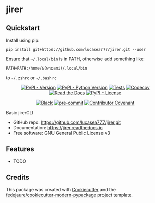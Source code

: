 
# jirer

## Quickstart

Install using pip:

```
pip install git+https://github.com/lucasea777/jirer.git --user
```

Ensure that `~/.local/bin` is in PATH, otherwise add something like:

```
PATH=PATH:/home/$(whoami)/.local/bin
```

to `~/.zshrc` or `~/.bashrc`


<div align="center">

[![PyPI - Version](https://img.shields.io/pypi/v/jirersvg)](https://pypi.python.org/pypijirerer)
[![PyPI - Python Version](https://img.shields.io/pypi/pyversions/jirersvg)](https://pypi.python.org/pypijirerer)
[![Tests](https://github.com/lucasea777/jirerworkflows/tests/badge.svg)](https://github.com/lucasea777jirerer/actions?workflow=tests)
[![Codecov](https://codecov.io/gh/lucasea777/jirerbranch/main/graph/badge.svg)](https://codecov.io/gh/lucasea777jirerer)
[![Read the Docs](https://readthedocs.org/projects/jirerbadge/)](https:/jirerer.readthedocs.io/)
[![PyPI - License](https://img.shields.io/pypi/l/jirersvg)](https://pypi.python.org/pypijirerer)

[![Black](https://img.shields.io/badge/code%20style-black-000000.svg)](https://github.com/psf/black)
[![pre-commit](https://img.shields.io/badge/pre--commit-enabled-brightgreen?logo=pre-commit&logoColor=white)](https://github.com/pre-commit/pre-commit)
[![Contributor Covenant](https://img.shields.io/badge/Contributor%20Covenant-2.0-4baaaa.svg)](https://www.contributor-covenant.org/version/2/0/code_of_conduct/)

</div>


Basic jirerCLI


* GitHub repo: <https://github.com/lucasea777/jirer.git>
* Documentation: <https://jirer.readthedocs.io>
* Free software: GNU General Public License v3


## Features

* TODO

## Credits

This package was created with [Cookiecutter][cookiecutter] and the [fedejaure/cookiecutter-modern-pypackage][cookiecutter-modern-pypackage] project template.

[cookiecutter]: https://github.com/cookiecutter/cookiecutter
[cookiecutter-modern-pypackage]: https://github.com/fedejaure/cookiecutter-modern-pypackage
